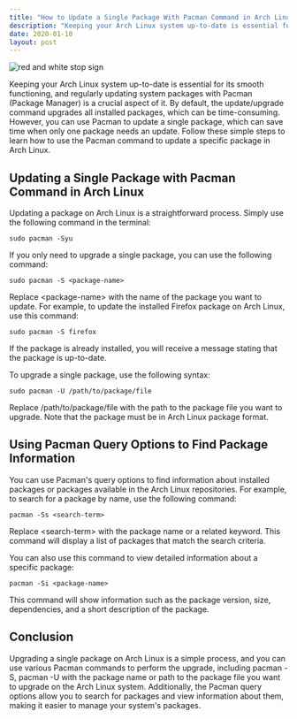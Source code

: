 ```yaml
---
title: "How to Update a Single Package With Pacman Command in Arch Linux"
description: "Keeping your Arch Linux system up-to-date is essential for its smooth functioning, and regularly updating system packages with Pacman (Package Manager) is a crucial aspect of it. By default, the update/upgrade command upgrades all installed packages, which can be time-consuming. However, you can use Pacman to update a single package, which can save time when only one package needs an update. Follow these simple steps to learn how to use the Pacman command to update a specific package in Arch Linux."
date: 2020-01-10
layout: post
---
```


<article>
    <img alt="red and white stop sign" src="https://images.unsplash.com/photo-1605882174146-a464b70cf691?crop=entropy&amp;cs=tinysrgb&amp;fit=max&amp;fm=jpg&amp;ixid=Mnw0NDU0NTZ8MHwxfHNlYXJjaHwxfHxIb3clMjB0byUyMFVwZGF0ZSUyMGElMjBTaW5nbGUlMjBQYWNrYWdlJTIwd2l0aCUyMFBhY21hbiUyMENvbW1hbmQlMjBpbiUyMEFyY2glMjBMaW51eHxlbnwwfDB8fHwxNjgzNjYwOTA4&amp;ixlib=rb-4.0.3&amp;q=80&amp;w=1080"/>
    <p>Keeping your Arch Linux system up-to-date is essential for its smooth functioning, and regularly updating system packages with Pacman (Package Manager) is a crucial aspect of it. By default, the update/upgrade command upgrades all installed packages, which can be time-consuming. However, you can use Pacman to update a single package, which can save time when only one package needs an update. Follow these simple steps to learn how to use the Pacman command to update a specific package in Arch Linux.</p>
    <h2>Updating a Single Package with Pacman Command in Arch Linux</h2>
    <p>Updating a package on Arch Linux is a straightforward process. Simply use the following command in the terminal:</p>
    <code>sudo pacman -Syu</code>
    <p>If you only need to upgrade a single package, you can use the following command:</p>
    <code>sudo pacman -S &lt;package-name&gt;</code>
    <p>Replace &lt;package-name&gt; with the name of the package you want to update. For example, to update the installed Firefox package on Arch Linux, use this command:</p>
    <code>sudo pacman -S firefox</code>
    <p>If the package is already installed, you will receive a message stating that the package is up-to-date.</p>
    <p>To upgrade a single package, use the following syntax:</p>
    <code>sudo pacman -U /path/to/package/file</code>
    <p>Replace /path/to/package/file with the path to the package file you want to upgrade. Note that the package must be in Arch Linux package format.</p>
    <h2>Using Pacman Query Options to Find Package Information</h2>
    <p>You can use Pacman's query options to find information about installed packages or packages available in the Arch Linux repositories. For example, to search for a package by name, use the following command:</p>
    <code>pacman -Ss &lt;search-term&gt;</code>
    <p>Replace &lt;search-term&gt; with the package name or a related keyword. This command will display a list of packages that match the search criteria.</p>
    <p>You can also use this command to view detailed information about a specific package:</p>
    <code>pacman -Si &lt;package-name&gt;</code>
    <p>This command will show information such as the package version, size, dependencies, and a short description of the package.</p>
    <h2>Conclusion</h2>
    <p>Upgrading a single package on Arch Linux is a simple process, and you can use various Pacman commands to perform the upgrade, including pacman -S, pacman -U with the package name or path to the package file you want to upgrade on the Arch Linux system. Additionally, the Pacman query options allow you to search for packages and view information about them, making it easier to manage your system's packages.</p>
</article>